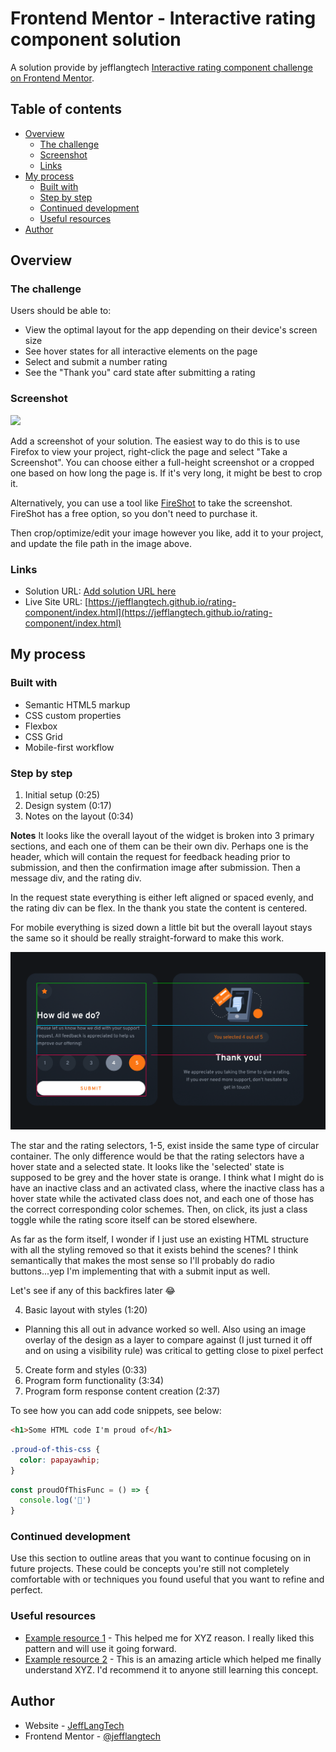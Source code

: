 # Frontend Mentor - Interactive rating component solution

A solution provide by jefflangtech [Interactive rating component challenge on Frontend Mentor](https://www.frontendmentor.io/challenges/interactive-rating-component-koxpeBUmI).

## Table of contents

- [Overview](#overview)
  - [The challenge](#the-challenge)
  - [Screenshot](#screenshot)
  - [Links](#links)
- [My process](#my-process)
  - [Built with](#built-with)
  - [Step by step](#step-by-step)
  - [Continued development](#continued-development)
  - [Useful resources](#useful-resources)
- [Author](#author)


## Overview

### The challenge

Users should be able to:

- View the optimal layout for the app depending on their device's screen size
- See hover states for all interactive elements on the page
- Select and submit a number rating
- See the "Thank you" card state after submitting a rating

### Screenshot

![](./screenshot.jpg)

Add a screenshot of your solution. The easiest way to do this is to use Firefox to view your project, right-click the page and select "Take a Screenshot". You can choose either a full-height screenshot or a cropped one based on how long the page is. If it's very long, it might be best to crop it.

Alternatively, you can use a tool like [FireShot](https://getfireshot.com/) to take the screenshot. FireShot has a free option, so you don't need to purchase it. 

Then crop/optimize/edit your image however you like, add it to your project, and update the file path in the image above.

### Links

- Solution URL: [Add solution URL here](https://your-solution-url.com)
- Live Site URL: [https://jefflangtech.github.io/rating-component/index.html](https://jefflangtech.github.io/rating-component/index.html)

## My process

### Built with

- Semantic HTML5 markup
- CSS custom properties
- Flexbox
- CSS Grid
- Mobile-first workflow

### Step by step

1. Initial setup (0:25)
2. Design system (0:17)
3. Notes on the layout (0:34)

**Notes**
It looks like the overall layout of the widget is broken into 3 primary sections, and each one of them can be their own div. Perhaps one is the header, which will contain the request for feedback heading prior to submission, and then the confirmation image after submission. Then a message div, and the rating div.

In the request state everything is either left aligned or spaced evenly, and the rating div can be flex. In the thank you state the content is centered.

For mobile everything is sized down a little bit but the overall layout stays the same so it should be really straight-forward to make this work.

![Layout Notes](public/images/layout-notes.png)

The star and the rating selectors, 1-5, exist inside the same type of circular container. The only difference would be that the rating selectors have a hover state and a selected state. It looks like the 'selected' state is supposed to be grey and the hover state is orange. I think what I might do is have an inactive class and an activated class, where the inactive class has a hover state while the activated class does not, and each one of those has the correct corresponding color schemes. Then, on click, its just a class toggle while the rating score itself can be stored elsewhere.

As far as the form itself, I wonder if I just use an existing HTML structure with all the styling removed so that it exists behind the scenes? I think semantically that makes the most sense so I'll probably do radio buttons...yep I'm implementing that with a submit input as well.

Let's see if any of this backfires later 😂

4. Basic layout with styles (1:20)
  - Planning this all out in advance worked so well. Also using an image overlay of the design as a layer to compare against (I just turned it off and on using a visibility rule) was critical to getting close to pixel perfect
5. Create form and styles (0:33)
6. Program form functionality (3:34)
7. Program form response content creation (2:37)




To see how you can add code snippets, see below:

```html
<h1>Some HTML code I'm proud of</h1>
```
```css
.proud-of-this-css {
  color: papayawhip;
}
```
```js
const proudOfThisFunc = () => {
  console.log('🎉')
}
```

### Continued development

Use this section to outline areas that you want to continue focusing on in future projects. These could be concepts you're still not completely comfortable with or techniques you found useful that you want to refine and perfect.

### Useful resources

- [Example resource 1](https://www.example.com) - This helped me for XYZ reason. I really liked this pattern and will use it going forward.
- [Example resource 2](https://www.example.com) - This is an amazing article which helped me finally understand XYZ. I'd recommend it to anyone still learning this concept.

## Author

- Website - [JeffLangTech](https://jefflangtech.github.io/)
- Frontend Mentor - [@jefflangtech](https://www.frontendmentor.io/profile/jefflangtech)